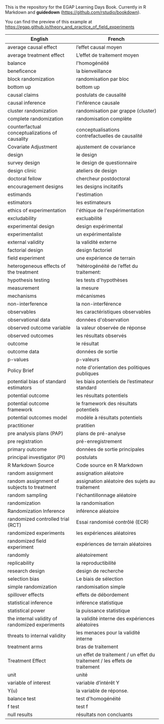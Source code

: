 This is the repository for the EGAP Learning Days Book. Currently in R Markdown and **guidedown** (https://github.com/rstudio/bookdown).

You can find the preview of this example at <https://egap.github.io/theory_and_practice_of_field_experiments>

| English     | French      |
| ----------- | ----------- |
| average causal effect |  l’effet causal moyen |
| average treatment effect |  L’effet de traitement moyen |
| balance |  l'homogénéité |
| beneficence | la bienveillance |
| block randomization | randomisation par bloc |
| bottom up | bottom up |
| causal claims | postulats de causalité |
| causal inference | l'inférence causale |
| cluster randomization | randomisation par grappe (cluster) |
| complete randomization | randomisation complète |
| counterfactual conceptualizations of causality | conceptualisations contrefactuelles de causalité |
| Covariate Adjustment | ajustement de covariance |
| design | le design |
| survey design | le design de questionnaire |
| design clinic | ateliers de design |
| doctoral fellow | chercheur postdoctoral |
| encouragement designs | les designs incitatifs |
| estimands | l'estimation |
| estimators | les estimateurs |
| ethics of experimentation | l'éthique de l'expérimentation |
| excludability | excluabilité |
| experimental design | design expérimental |
| experimentalist | un expérimentaliste |
| external validity | la validité externe |
| factorial design | design factoriel |
| field experiment | une expérience de terrain |
| heterogeneous effects of the treatment | ’hétérogénéité de l’effet du traitement: |
| hypothesis testing | les tests d'hypothèses |
| measurement | la mesure |
| mechanisms | mécanismes |
| non-interference | la non-interférence |
| observables | les caractéristiques observables |
| observational data | données d'observation |
| observed outcome variable | la valeur observée de réponse  |
| observed outcomes | les résultats observés |
| outcome | le résultat |
| outcome data | données de sortie |
| p-values | p-valeurs |
| Policy Brief | note d'orientation des politiques publiques |
| potential bias of standard estimators | les biais potentiels de l’estimateur standard |
| potential outcome | les résultats potentiels |
| potential outcome framework | le framework des résultats potentiels |
| potential outcomes model | modèle à résultats potentiels |
| practitioner | pratitien |
| pre analysis plans (PAP) | plans de pré-analyse |
| pre registration | pré-enregistrement |
| primary outcome | données de sortie principales |
| principal investigator (PI) | postulats |
| R Markdown Source | Code source en R Markdown |
| random assignment | assignation aléatoire |
| random assignment of subjects to treatment | assignation aléatoire des sujets au traitement |
| random sampling | l'échantillonnage aléatoire |
| randomization | la randomisation |
| Randomization Inference | inférence aléatoire |
| randomized controlled trial (RCT) | Essai randomisé contrôlé (ECR) |
| randomized experiments | les expériences aléatoires |
| randomized field experiment | expériences de terrain aléatoires |
| randomly | aléatoirement |
| replicability | la reproductibilité |
| research design | design de recherche |
| selection bias | Le biais de sélection |
| simple randomization | randomisation simple |
| spillover effects | effets de débordement |
| statistical inference | inférence statistique |
| statistical power | la puissance statistique |
| the internal validity of randomized experiments | la validité interne des expériences aléatoires |
| threats to internal validity | les menaces pour la validité interne |
| treatment arms | bras de traitement |
| Treatment Effect | un effet de traitement / un effet du traitement / les effets de traitement |
| unit | unité |
| variable of interest | variable d’intérêt Y |
| Y(u) | la variable de réponse. |
| balance test | test d'homogénéité |
| f test | test f |
| null results | résultats non concluants |
